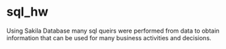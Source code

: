 # sql_hw
Using Sakila Database many sql queirs were performed from data to obtain information that can be used for many business activities and decisions.
